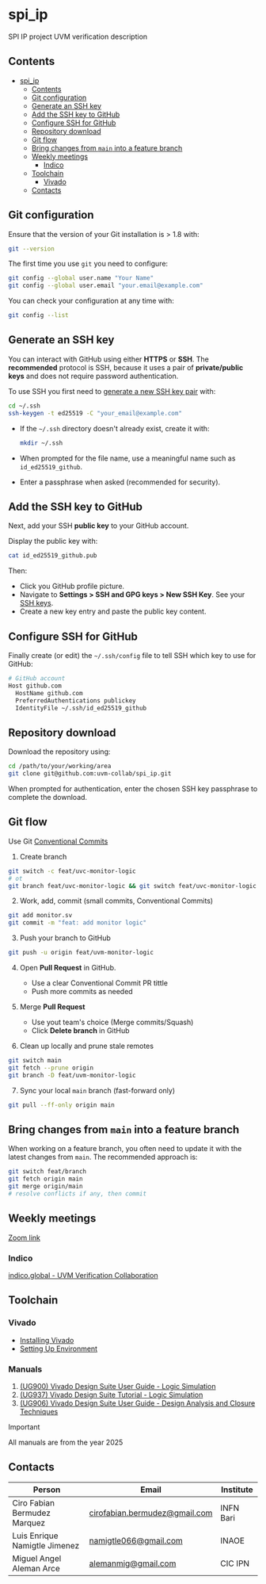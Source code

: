 # spi_ip

SPI IP project UVM verification description

## Contents

- [spi\_ip](#spi_ip)
  - [Contents](#contents)
  - [Git configuration](#git-configuration)
  - [Generate an SSH key](#generate-an-ssh-key)
  - [Add the SSH key to GitHub](#add-the-ssh-key-to-github)
  - [Configure SSH for GitHub](#configure-ssh-for-github)
  - [Repository download](#repository-download)
  - [Git flow](#git-flow)
  - [Bring changes from `main` into a feature branch](#bring-changes-from-main-into-a-feature-branch)
  - [Weekly meetings](#weekly-meetings)
    - [Indico](#indico)
  - [Toolchain](#toolchain)
    - [Vivado](#vivado)
  - [Contacts](#contacts)

## Git configuration

Ensure that the version of your Git installation is > 1.8 with:

```bash
git --version
```

The first time you use `git` you need to configure:

```bash
git config --global user.name "Your Name"
git config --global user.email "your.email@example.com"
```

You can check your configuration at any time with:

```bash
git config --list
```

## Generate an SSH key

You can interact with GitHub using either **HTTPS** or **SSH**. The **recommended** protocol is SSH,
because it uses a pair of **private/public keys** and does not require password authentication.

To use SSH you first need to [generate a new SSH key pair](https://docs.github.com/en/authentication/connecting-to-github-with-ssh/generating-a-new-ssh-key-and-adding-it-to-the-ssh-agent#generating-a-new-ssh-key) with:

```bash
cd ~/.ssh
ssh-keygen -t ed25519 -C "your_email@example.com"
```

- If the `~/.ssh` directory doesn't already exist, create it with:

  ```bash
  mkdir ~/.ssh
  ```

- When prompted for the file name, use a meaningful name such as `id_ed25519_github`.
- Enter a passphrase when asked (recommended for security).

## Add the SSH key to GitHub

Next, add your SSH **public key** to your GitHub account.

Display the public key with:

```bash
cat id_ed25519_github.pub
```

Then:

- Click you GitHub profile picture.
- Navigate to **Settings > SSH and GPG keys > New SSH Key**. See your [SSH keys](https://github.com/settings/keys).
- Create a new key entry and paste the public key content.

## Configure SSH for GitHub

Finally create (or edit) the `~/.ssh/config` file to tell SSH which key to use for GitHub:

```bash
# GitHub account
Host github.com
  HostName github.com
  PreferredAuthentications publickey
  IdentityFile ~/.ssh/id_ed25519_github
```

## Repository download

Download the repository using:

```bash
cd /path/to/your/working/area
git clone git@github.com:uvm-collab/spi_ip.git
```

When prompted for authentication, enter the chosen SSH key passphrase to complete the download.

## Git flow

Use Git [Conventional Commits](https://www.conventionalcommits.org/en/v1.0.0/)

1. Create branch

```bash
git switch -c feat/uvc-monitor-logic
# ot
git branch feat/uvc-monitor-logic && git switch feat/uvc-monitor-logic
```

2. Work, add, commit (small commits, Conventional Commits)

```bash
git add monitor.sv
git commit -m "feat: add monitor logic"
```

3. Push your branch to GitHub

```bash
git push -u origin feat/uvm-monitor-logic
```

4. Open **Pull Request** in GitHub.

   - Use a clear Conventional Commit PR tittle
   - Push more commits as needed

5. Merge **Pull Request**

    - Use yout team's choice (Merge commits/Squash)
    - Click **Delete branch** in GitHub

6. Clean up locally and prune stale remotes

```bash
git switch main
git fetch --prune origin
git branch -D feat/uvm-monitor-logic
```

7. Sync your local `main` branch (fast-forward only)

```bash
git pull --ff-only origin main
```

## Bring changes from `main` into a feature branch

When working on a feature branch, you often need to update it with the latest changes from `main`.
The recommended approach is:

```bash
git switch feat/branch
git fetch origin main
git merge origin/main
# resolve conflicts if any, then commit
```

## Weekly meetings

[Zoom link](https://cern.zoom.us/j/65700168865?pwd=9QOp3oZxutaNAaiJuaPSUa6tDaOdw3.1)

### Indico

[indico.global - UVM Verification Collaboration](https://indico.global/category/1375/)

## Toolchain

### Vivado

- [Installing Vivado](docs/vivado_install.md)
- [Setting Up Environment](docs/setup_env.md)

### Manuals

1. [(UG900) Vivado Design Suite User Guide - Logic Simulation](https://docs.amd.com/viewer/book-attachment/U8cK6J65oySTywrNQQKQKw/etODWMMLPls2y3sy8nmaMg-U8cK6J65oySTywrNQQKQKw)
2. [(UG937) Vivado Design Suite Tutorial - Logic Simulation](https://docs.amd.com/viewer/book-attachment/AQgD74oGsbut9Xk6PJxfeg/ru_jonSSGpL1ZaPwb3D3cA-AQgD74oGsbut9Xk6PJxfeg)
3. [(UG906) Vivado Design Suite User Guide - Design Analysis and Closure Techniques](https://docs.amd.com/viewer/book-attachment/HKXDYGChb9XYiCDCLp4tqA/1UwxVI3GMJjdVgdG3TrZBQ-HKXDYGChb9XYiCDCLp4tqA)

> [!IMPORTANT]  
> All manuals are from the year 2025

## Contacts

| Person                        | Email                           | Institute |
| ----------------------------- | ------------------------------- | --------- |
| Ciro Fabian Bermudez Marquez  | <cirofabian.bermudez@gmail.com> | INFN Bari |
| Luis Enrique Namigtle Jimenez | <namigtle066@gmail.com>         | INAOE     |
| Miguel Angel Aleman Arce      | <alemanmig@gmail.com>           | CIC IPN   |
